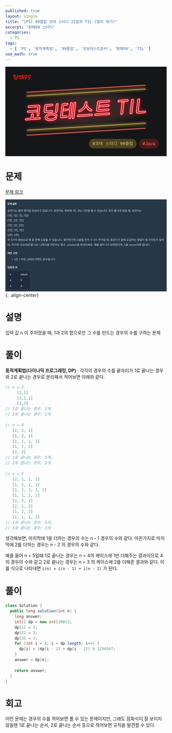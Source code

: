 ```yaml
---
published: true
layout: single
title: "[PS] 99클럽 코테 스터디 22일차 TIL (멀리 뛰기)"
excerpt: "항해99 스터디"
categories:
  - PS
tags:
  - [ 'PS', '동적계획법', '99클럽', '코딩테스트준비', '항해99', 'TIL' ]
use_math: true
---
```



![img_3.png](https://github.com/zhtmr/static-files-for-posting/blob/main/static-files-for-posting/20240722/99club_TIL_thumbnail/%EA%B8%B0%EB%B3%B8%ED%98%951_java.png?raw=true)


# 문제
[문제 링크](https://school.programmers.co.kr/learn/courses/30/lessons/12914)

![img_3.png](https://github.com/zhtmr/static-files-for-posting/blob/main/static-files-for-posting/20240812/ex.png?raw=true){: .align-center}

# 설명
입력 값 n 이 주어졌을 때, 1과 2의 합으로만 그 수를 만드는 경우의 수를 구하는 문제

# 풀이
**동적계획법(다이나믹 프로그래밍, DP)** : 각각의 경우의 수를 끝자리가 1로 끝나는 경우와 2로 끝나는 경우로 분리해서 적어보면 아래와 같다.
```java
// n = 3
     [2,1]
     [1,1,1]
     [1,2]
// 1로 끝나는 경우: 2개, 
// 2로 끝나는 경우: 1개

// n = 4
   [2, 1, 1]
   [1, 2, 1]
   [1, 1, 1, 1]
   [1, 1, 2]
   [2, 2]
// 1로 끝나는 경우: 3개,
// 2로 끝나는 경우: 2개

// n = 5
   [2, 1, 1, 1]
   [1, 2, 1, 1]
   [1, 1, 1, 1, 1]
   [1, 1, 2, 1]
   [2, 2, 1]
   [2, 1, 2]
   [1, 2, 2]
   [1, 1, 1, 2]
// 1로 끝나는 경우: 5개,
// 2로 끝나는 경우: 3개
```
생각해보면, 마지막에 1을 더하는 경우의 수는 n - 1 경우의 수와 같다. 마찬가지로 마지막에 2를 더하는 경우는 n - 2 의 경우의 수와 같다.

예를 들어 n = 5일때 1로 끝나는 경우는 n = 4의 케이스에 1만 더해주는 결과이므로 4의 경우의 수와 같고 2로 끝나는 경우는 n = 3 의 케이스에 2를 더해준 결과와 같다.
이를 식으로 나타내면 `i(n) = i(n - 1) + i(n - 2)` 가 된다.


# 풀이
```java
class Solution {
  public long solution(int n) {
    long answer;
    int[] dp = new int[2001];
    dp[1] = 1;
    dp[2] = 2;
    dp[3] = 3;
    for (int i = 4; i < dp.length; i++) {
      dp[i] = (dp[i - 1] + dp[i - 2]) % 1234567;
    }
    answer = dp[n];

    return answer;
  }
}
```

# 회고
이런 문제는 경우의 수를 적어보면 풀 수 있는 문제이지만, 그래도 점화식이 잘 보이지 않을땐 1로 끝나는 순서, 2로 끝나는 순서 등으로 적어보면 규칙을 발견할 수 있다.